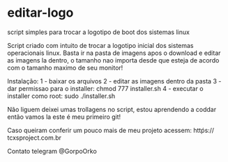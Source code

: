 # editar-logo
script simples para trocar a logotipo de boot dos sistemas linux


Script criado com intuito de trocar a logotipo inicial dos sistemas operacionais linux.
Basta ir na pasta de imagens apos o download e editar as imagens la dentro, o tamanho nao importa desde que esteja de acordo com o tamanho maximo de seu monitor!

Instalação:
 1 - baixar os arquivos
 2 - editar as imagens dentro da pasta
 3 - dar permissao para o installer: chmod 777 installer.sh
 4 - executar o installer como root: sudo ./installer.sh
 
 Não liguem deixei umas trollagens no script, estou aprendendo a coddar então vamos la este é meu primeiro git!

Caso queiram conferir um pouco mais de meu projeto acessem:
httṕs:// tcxsproject.com.br

Contato telegram @GorpoOrko
